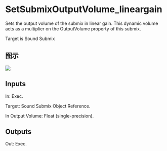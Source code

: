 # SetSubmixOutputVolume_lineargain

Sets the output volume of the submix in linear gain. This dynamic volume acts as a multiplier on the OutputVolume property of this submix.

Target is Sound Submix

## 图示

![]($-20221218-18075462.png)

## Inputs

In: Exec.

Target: Sound Submix Object Reference.

In Output Volume: Float (single-precision).  

## Outputs

Out: Exec.

